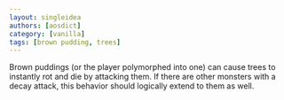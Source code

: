 ```yaml
---
layout: singleidea
authors: [aosdict]
category: [vanilla]
tags: [brown pudding, trees]
---
```

Brown puddings (or the player polymorphed into one) can cause trees to instantly
rot and die by attacking them. If there are other monsters with a decay attack,
this behavior should logically extend to them as well.

